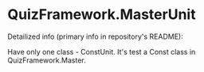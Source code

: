 # QuizFramework.MasterUnit

Detailized info (primary info in repository's README):

Have only one class - ConstUnit. It's test a Const class in QuizFramework.Master.
